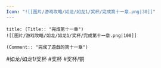 ```yaml
---
Icon: "![[图片/游戏攻略/如龙/如龙1/奖杯/完成第十一章.png|30]]"
---
```

```ad-common-bronze-trophy
title: (Title:: "完成第十一章")
![[图片/游戏攻略/如龙/如龙1/奖杯/完成第十一章.png|100]]

(Comment:: "完成了遊戲的第十一章")
```

#如龙/如龙1/奖杯 #奖杯 #奖杯/铜
